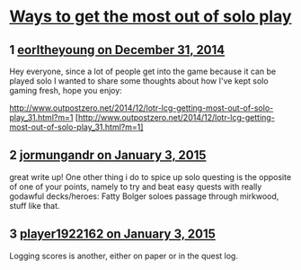 # [Ways to get the most out of solo play](https://community.fantasyflightgames.com/topic/130403-ways-to-get-the-most-out-of-solo-play/)

## 1 [eorltheyoung on December 31, 2014](https://community.fantasyflightgames.com/topic/130403-ways-to-get-the-most-out-of-solo-play/?do=findComment&comment=1387639)

Hey everyone, since a lot of people get into the game because it can be played solo I wanted to share some thoughts about how I've kept solo gaming fresh, hope you enjoy:

http://www.outpostzero.net/2014/12/lotr-lcg-getting-most-out-of-solo-play_31.html?m=1 [http://www.outpostzero.net/2014/12/lotr-lcg-getting-most-out-of-solo-play_31.html?m=1]

## 2 [jormungandr on January 3, 2015](https://community.fantasyflightgames.com/topic/130403-ways-to-get-the-most-out-of-solo-play/?do=findComment&comment=1390644)

great write up! One other thing i do to spice up solo questing is the opposite of one of your points, namely to try and beat easy quests with really godawful decks/heroes: Fatty Bolger soloes passage through mirkwood, stuff like that.

## 3 [player1922162 on January 3, 2015](https://community.fantasyflightgames.com/topic/130403-ways-to-get-the-most-out-of-solo-play/?do=findComment&comment=1391071)

Logging scores is another, either on paper or in the quest log.

